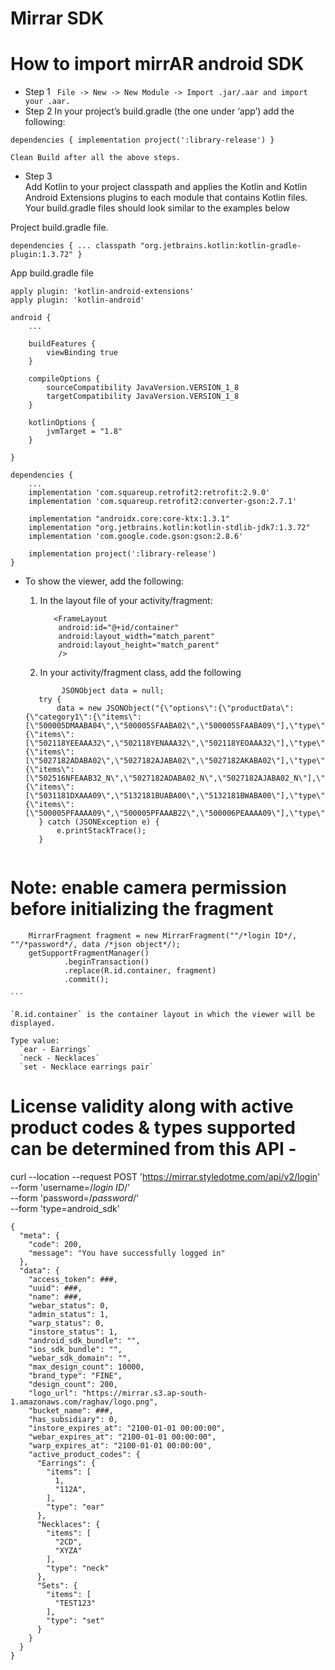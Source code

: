 # Mirrar SDK

# How to import mirrAR android SDK

* Step 1 
``` File -> New -> New Module -> Import .jar/.aar and import your .aar.```
* Step 2
In your project’s build.gradle (the one under ‘app’) add the following:

`dependencies {
implementation project(':library-release')
}`

	Clean Build after all the above steps.

* Step 3  
Add Kotlin to your project classpath and applies the Kotlin and Kotlin Android Extensions plugins to each module that contains Kotlin files. Your build.gradle files should look similar to the examples below
  
Project build.gradle file.

`dependencies {
	...
        classpath "org.jetbrains.kotlin:kotlin-gradle-plugin:1.3.72"
    }`
  
App build.gradle file  
```
apply plugin: 'kotlin-android-extensions'
apply plugin: 'kotlin-android'

android {
    ...
    
    buildFeatures {
        viewBinding true
    }

    compileOptions {
        sourceCompatibility JavaVersion.VERSION_1_8
        targetCompatibility JavaVersion.VERSION_1_8
    }

    kotlinOptions {
        jvmTarget = "1.8"
    }

}

dependencies {
	...
    implementation 'com.squareup.retrofit2:retrofit:2.9.0'
    implementation 'com.squareup.retrofit2:converter-gson:2.7.1'

    implementation "androidx.core:core-ktx:1.3.1"
    implementation "org.jetbrains.kotlin:kotlin-stdlib-jdk7:1.3.72"
    implementation 'com.google.code.gson:gson:2.8.6'
    
    implementation project(':library-release')
}

```

* To show the viewer, add the following:
    1. In the layout file of your activity/fragment:
         ```
            <FrameLayout
             android:id="@+id/container"
             android:layout_width="match_parent"
             android:layout_height="match_parent"
             />
         ```

    2. In your activity/fragment class, add the following 
        
	 ``` 
	         JSONObject data = null;
        try {
            data = new JSONObject("{\"options\":{\"productData\":{\"category1\":{\"items\":[\"500005DMAABA04\",\"500005SFAABA02\",\"500005SFAABA09\"],\"type\":\"ear\"},\"category2\":{\"items\":[\"502118YEEAAA32\",\"502118YENAAA32\",\"502118YEOAAA32\"],\"type\":\"neck\"},\"category3\":{\"items\":[\"5027182ADABA02\",\"5027182AJABA02\",\"5027182AKABA02\"],\"type\":\"set\"},\"category4\":{\"items\":[\"502516NFEAAB32_N\",\"5027182ADABA02_N\",\"5027182AJABA02_N\"],\"type\":\"neck\"},\"category5\":{\"items\":[\"5031181DXAAA09\",\"5132181BUABA00\",\"5132181BWABA00\"],\"type\":\"set\"},\"category6\":{\"items\":[\"500005PFAAAA09\",\"500005PFAAAB22\",\"500006PEAAAA09\"],\"type\":\"neck\"}}}}");
        } catch (JSONException e) {
            e.printStackTrace();
        }
        
# Note: enable camera permission before initializing the fragment

        MirrarFragment fragment = new MirrarFragment(""/*login ID*/, ""/*password*/, data /*json object*/);
        getSupportFragmentManager()
                .beginTransaction()
                .replace(R.id.container, fragment)
                .commit();

	```

	`R.id.container` is the container layout in which the viewer will be displayed.
	
	Type value: 
	  `ear - Earrings`
	  `neck - Necklaces`
	  `set - Necklace earrings pair`      
	  
		   
# License validity along with active product codes & types supported can be determined from this API -
curl --location --request POST 'https://mirrar.styledotme.com/api/v2/login' \
--form 'username=/*login ID*/' \
--form 'password=/*password*/' \
--form 'type=android_sdk'

```
{
  "meta": {
    "code": 200,
    "message": "You have successfully logged in"
  },
  "data": {
    "access_token": ###,
    "uuid": ###,
    "name": ###,
    "webar_status": 0,
    "admin_status": 1,
    "warp_status": 0,
    "instore_status": 1,
    "android_sdk_bundle": "",
    "ios_sdk_bundle": "",
    "webar_sdk_domain": "",
    "max_design_count": 10000,
    "brand_type": "FINE",
    "design_count": 200,
    "logo_url": "https://mirrar.s3.ap-south-1.amazonaws.com/raghav/logo.png",
    "bucket_name": ###,
    "has_subsidiary": 0,
    "instore_expires_at": "2100-01-01 00:00:00",
    "webar_expires_at": "2100-01-01 00:00:00",
    "warp_expires_at": "2100-01-01 00:00:00",
    "active_product_codes": {
      "Earrings": {
        "items": [
          1,
          "112A",
        ],
        "type": "ear"
      },
      "Necklaces": {
        "items": [
          "2CD",
          "XYZA"
        ],
        "type": "neck"
      },
      "Sets": {
        "items": [
          "TEST123"
        ],
        "type": "set"
      }
    }
  }
}
```
